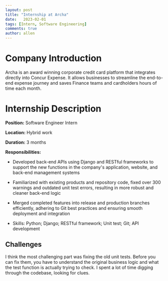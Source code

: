 ```yaml
---
layout: post
title: "Internship at Archa"
date:   2023-02-01
tags: [Intern, Software Engineering] 
comments: true
author: allen
---
```


# Company Introduction
Archa is an award winning corporate credit card platform that integrates directly into Concur Expense. It allows businesses to streamline the end-to-end expense journey and saves Finance teams and cardholders hours of time each month.

# Internship Description

**Position:** Software Engineer Intern

**Location:** Hybrid work

**Duration:** 3 months

**Responsibilities:**

- Developed back-end APIs using Django and RESTful frameworks to support the new functions in the company's application, website, and back-end management systems

- Familiarized with existing products and repository code, fixed over 300 warnings and outdated unit test errors, resulting in more robust and cleaner back-end logic

- Merged completed features into release and production branches efficiently, adhering to Git best practices and ensuring smooth deployment and integration

- Skills: Python; Django; RESTful framework; Unit test; Git; API development



## Challenges
I think the most challenging part was fixing the old unit tests. Before you can fix them, you have to understand the original business logic and what the test function is actually trying to check. I spent a lot of time digging through the codebase, looking for clues. 